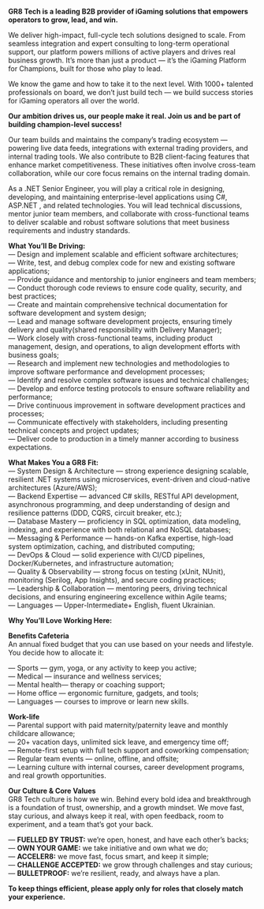 **GR8 Tech is a leading B2B provider of iGaming solutions that empowers
operators to grow, lead, and win.**

We deliver high-impact, full-cycle tech solutions designed to scale. From
seamless integration and expert consulting to long-term operational support,
our platform powers millions of active players and drives real business
growth. It’s more than just a product — it’s the iGaming Platform for
Champions, built for those who play to lead.

We know the game and how to take it to the next level. With 1000+ talented
professionals on board, we don’t just build tech — we build success stories
for iGaming operators all over the world.

**Our ambition drives us, our people make it real. Join us and be part of
building champion-level success!**

Our team builds and maintains the company’s trading ecosystem — powering live
data feeds, integrations with external trading providers, and internal trading
tools. We also contribute to B2B client-facing features that enhance market
competitiveness. These initiatives often involve cross-team collaboration,
while our core focus remains on the internal trading domain.

As a .NET Senior Engineer, you will play a critical role in designing,
developing, and maintaining enterprise-level applications using C#, ASP.NET ,
and related technologies. You will lead technical discussions, mentor junior
team members, and collaborate with cross-functional teams to deliver scalable
and robust software solutions that meet business requirements and industry
standards.

**What You’ll Be Driving:**  
— Design and implement scalable and efficient software architectures;  
— Write, test, and debug complex code for new and existing software
applications;  
— Provide guidance and mentorship to junior engineers and team members;  
— Conduct thorough code reviews to ensure code quality, security, and best
practices;  
— Create and maintain comprehensive technical documentation for software
development and system design;  
— Lead and manage software development projects, ensuring timely delivery and
quality(shared responsibility with Delivery Manager);  
— Work closely with cross-functional teams, including product management,
design, and operations, to align development efforts with business goals;  
— Research and implement new technologies and methodologies to improve
software performance and development processes;  
— Identify and resolve complex software issues and technical challenges;  
— Develop and enforce testing protocols to ensure software reliability and
performance;  
— Drive continuous improvement in software development practices and
processes;  
— Communicate effectively with stakeholders, including presenting technical
concepts and project updates;  
— Deliver code to production in a timely manner according to business
expectations.

**What Makes You a GR8 Fit:**  
— System Design & Architecture — strong experience designing scalable,
resilient .NET systems using microservices, event-driven and cloud-native
architectures (Azure/AWS);  
— Backend Expertise — advanced C# skills, RESTful API development,
asynchronous programming, and deep understanding of design and resilience
patterns (DDD, CQRS, circuit breaker, etc.);  
— Database Mastery — proficiency in SQL optimization, data modeling, indexing,
and experience with both relational and NoSQL databases;  
— Messaging & Performance — hands-on Kafka expertise, high-load system
optimization, caching, and distributed computing;  
— DevOps & Cloud — solid experience with CI/CD pipelines, Docker/Kubernetes,
and infrastructure automation;  
— Quality & Observability — strong focus on testing (xUnit, NUnit), monitoring
(Serilog, App Insights), and secure coding practices;  
— Leadership & Collaboration — mentoring peers, driving technical decisions,
and ensuring engineering excellence within Agile teams;  
— Languages — Upper-Intermediate+ English, fluent Ukrainian.

**Why You’ll Love Working Here:**

**Benefits Cafeteria**  
An annual fixed budget that you can use based on your needs and lifestyle. You
decide how to allocate it:

— Sports — gym, yoga, or any activity to keep you active;  
— Medical — insurance and wellness services;  
— Mental health— therapy or coaching support;  
— Home office — ergonomic furniture, gadgets, and tools;  
— Languages — courses to improve or learn new skills.

**Work-life**  
— Parental support with paid maternity/paternity leave and monthly childcare
allowance;  
— 20+ vacation days, unlimited sick leave, and emergency time off;  
— Remote-first setup with full tech support and coworking compensation;  
— Regular team events — online, offline, and offsite;  
— Learning culture with internal courses, career development programs, and
real growth opportunities.

**Our Culture & Core Values**  
GR8 Tech culture is how we win. Behind every bold idea and breakthrough is a
foundation of trust, ownership, and a growth mindset. We move fast, stay
curious, and always keep it real, with open feedback, room to experiment, and
a team that’s got your back.

— **FUELLED BY TRUST:** we’re open, honest, and have each other’s backs;  
— **OWN YOUR GAME:** we take initiative and own what we do;  
— **ACCELER8:** we move fast, focus smart, and keep it simple;  
— **CHALLENGE ACCEPTED:** we grow through challenges and stay curious;  
— **BULLETPROOF:** we’re resilient, ready, and always have a plan.

**To keep things efficient, please apply only for roles that closely match
your experience.**